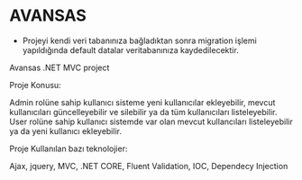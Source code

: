 # AVANSAS

* Projeyi kendi veri tabanınıza bağladıktan sonra migration işlemi yapıldığında default datalar veritabanınıza kaydedilecektir.

 Avansas .NET MVC project

Proje Konusu:

Admin rolüne sahip kullanıcı sisteme yeni kullanıcılar ekleyebilir, mevcut kullanıcıları güncelleyebilir ve silebilir ya da tüm kullanıcıları listeleyebilir.
User rolüne sahip kullanıcı sistemde var olan mevcut kullancıları listeleyebilir ya da yeni kullanıcı ekleyebilir.

Proje Kullanılan bazı teknolojier:

Ajax, jquery, MVC, .NET CORE, Fluent Validation, IOC, Dependecy Injection


